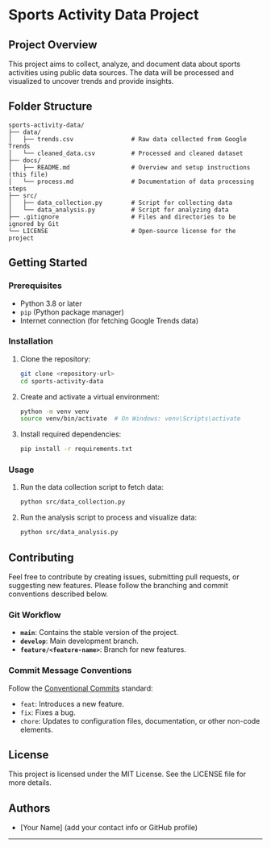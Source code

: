 # Sports Activity Data Project

## Project Overview
This project aims to collect, analyze, and document data about sports activities using public data sources. The data will be processed and visualized to uncover trends and provide insights.

## Folder Structure
```
sports-activity-data/
├── data/
│   ├── trends.csv                # Raw data collected from Google Trends
│   └── cleaned_data.csv          # Processed and cleaned dataset
├── docs/
│   ├── README.md                 # Overview and setup instructions (this file)
│   └── process.md                # Documentation of data processing steps
├── src/
│   ├── data_collection.py        # Script for collecting data
│   └── data_analysis.py          # Script for analyzing data
├── .gitignore                    # Files and directories to be ignored by Git
└── LICENSE                       # Open-source license for the project
```

## Getting Started

### Prerequisites
- Python 3.8 or later
- `pip` (Python package manager)
- Internet connection (for fetching Google Trends data)

### Installation
1. Clone the repository:
   ```bash
   git clone <repository-url>
   cd sports-activity-data
   ```
2. Create and activate a virtual environment:
   ```bash
   python -m venv venv
   source venv/bin/activate  # On Windows: venv\Scripts\activate
   ```
3. Install required dependencies:
   ```bash
   pip install -r requirements.txt
   ```

### Usage
1. Run the data collection script to fetch data:
   ```bash
   python src/data_collection.py
   ```
2. Run the analysis script to process and visualize data:
   ```bash
   python src/data_analysis.py
   ```

## Contributing
Feel free to contribute by creating issues, submitting pull requests, or suggesting new features. Please follow the branching and commit conventions described below.

### Git Workflow
- **`main`**: Contains the stable version of the project.
- **`develop`**: Main development branch.
- **`feature/<feature-name>`**: Branch for new features.

### Commit Message Conventions
Follow the [Conventional Commits](https://www.conventionalcommits.org/) standard:
- `feat`: Introduces a new feature.
- `fix`: Fixes a bug.
- `chore`: Updates to configuration files, documentation, or other non-code elements.

## License
This project is licensed under the MIT License. See the LICENSE file for more details.

## Authors
- [Your Name] (add your contact info or GitHub profile)

---

